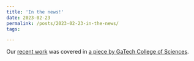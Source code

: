 ```yaml
---
title: 'In the news!'
date: 2023-02-23
permalink: /posts/2023-02-23-in-the-news/
tags:

---
```


Our [recent work](https://www.nature.com/articles/s41586-022-05262-3) was covered in [a piece by GaTech College of Sciences](https://cos.gatech.edu/news/new-quantum-state-discovered-trimer-honeycomb-material).

